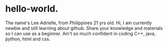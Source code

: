 # hello-world.
The name's Lee Adrielle, from Philippines 21 yrs old.
Hi, I am currently newbie and still learning about github.
Share your knowledge and materials so I can use as a beginner.
Ain't so much confident in coding C++, java, python, html and css.
